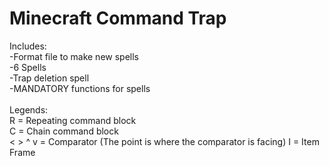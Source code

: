 # Minecraft Command Trap
Includes:\
-Format file to make new spells\
-6 Spells\
-Trap deletion spell\
-MANDATORY functions for spells\
\
Legends:\
R = Repeating command block\
C = Chain command block\
< > ^ v = Comparator (The point is where the comparator is facing)
I = Item Frame
